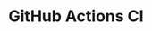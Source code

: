 # GitHub Actions CI







































































































































































































































































































































































































































































































































































































































































































































































































